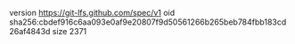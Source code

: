 version https://git-lfs.github.com/spec/v1
oid sha256:cbdef916c6aa093e0af9e20807f9d50561266b265beb784fbb183cd26af4843d
size 2371
